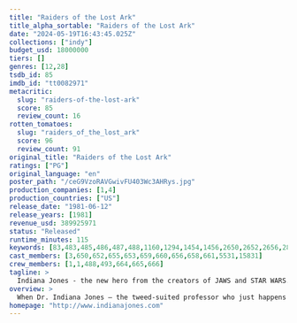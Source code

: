 ```yaml
---
title: "Raiders of the Lost Ark"
title_alpha_sortable: "Raiders of the Lost Ark"
date: "2024-05-19T16:43:45.025Z"
collections: ["indy"]
budget_usd: 18000000
tiers: []
genres: [12,28]
tsdb_id: 85
imdb_id: "tt0082971"
metacritic:
  slug: "raiders-of-the-lost-ark"
  score: 85
  review_count: 16
rotten_tomatoes:
  slug: "raiders_of_the_lost_ark"
  score: 96
  review_count: 91
original_title: "Raiders of the Lost Ark"
ratings: ["PG"]
original_language: "en"
poster_path: "/ceG9VzoRAVGwivFU403Wc3AHRys.jpg"
production_companies: [1,4]
production_countries: ["US"]
release_date: "1981-06-12"
release_years: [1981]
revenue_usd: 389925971
status: "Released"
runtime_minutes: 115
keywords: [83,483,485,486,487,488,1160,1294,1454,1456,2650,2652,2656,2853,2854,2856,6956,9032,11105,41586,175428,184134,205333,214548]
cast_members: [3,650,652,655,653,659,660,656,658,661,5531,15831]
crew_members: [1,1,488,493,664,665,666]
tagline: >
  Indiana Jones - the new hero from the creators of JAWS and STAR WARS.
overview: >
  When Dr. Indiana Jones – the tweed-suited professor who just happens to be a celebrated archaeologist – is hired by the government to locate the legendary Ark of the Covenant, he finds himself up against the entire Nazi regime.
homepage: "http://www.indianajones.com"
---
```


